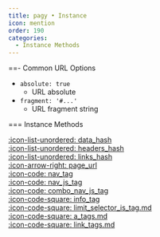 ```yaml
---
title: pagy • Instance
icon: mention
order: 190
categories:
  - Instance Methods
---
```


==- Common URL Options

- `absolute: true`
  - URL absolute
- `fragment: '#...'`
  - URL fragment string
 
=== Instance Methods

[:icon-list-unordered: data_hash](pagy/data_hash.md)<br/>
[:icon-list-unordered: headers_hash](pagy/headers_hash.md)<br/>
[:icon-list-unordered: links_hash](pagy/links_hash.md)<br/>
[:icon-arrow-right: page_url](pagy/page_url.md)<br/>
[:icon-code: nav_tag](pagy/nav_tag.md)<br/>
[:icon-code: nav_js_tag](pagy/nav_is_tag.md)<br/>
[:icon-code: combo_nav_js_tag](pagy/combo_nav_js_tag.md)<br/>
[:icon-code-square: info_tag](pagy/info_tag.md)<br/>
[:icon-code-square: limit_selector_is_tag.md](pagy/limit_selector_is_tag.md)<br/>
[:icon-code-square: a_tags.md](pagy/a_tags.md)<br/>
[:icon-code-square: link_tags.md](pagy/link_tags.md)<br/>
